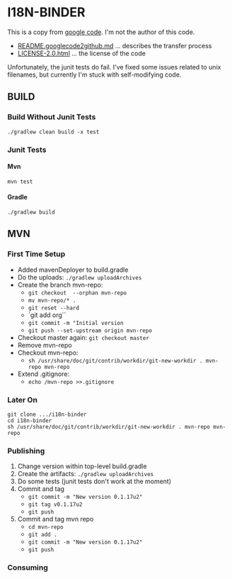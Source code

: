 I18N-BINDER
===========

This is a copy from [google code](https://code.google.com/p/i18n-binder/).
I'm not the author of this code.

* [README.googlecode2github.md](README.googlecode2github.md) ... describes the transfer process
* [LICENSE-2.0.html](LICENSE-2.0.html) ... the license of the code

Unfortunately, the junit tests do fail. I've fixed some issues
related to unix filenames, but currently I'm stuck with self-modifying code.


BUILD
-----

### Build Without Junit Tests

```
./gradlew clean build -x test
```

### Junit Tests

#### Mvn

```
mvn test
```

#### Gradle

```
./gradlew build
```

MVN
---

### First Time Setup

* Added mavenDeployer to build.gradle
* Do the uploads: `./gradlew uploadArchives`
* Create the branch mvn-repo:
    * `git checkout  --orphan mvn-repo`
    * `mv mvn-repo/* .`
    * `git reset --hard`
    * `git add org``
    * `git commit -m "Initial version`
    * `git push --set-upstream origin mvn-repo`
* Checkout master again: `git checkout master`
* Remove mvn-repo
* Checkout mvn-repo:
    * `sh /usr/share/doc/git/contrib/workdir/git-new-workdir . mvn-repo mvn-repo`
* Extend .gitignore:
    * `echo /mvn-repo >>.gitignore`

### Later On

```
git clone .../i18n-binder
cd i18n-binder
sh /usr/share/doc/git/contrib/workdir/git-new-workdir . mvn-repo mvn-repo
```

### Publishing

1. Change version within top-level build.gradle
2. Create the artifacts: `./gradlew uploadArchives`
3. Do some tests (junit tests don't work at the moment)
4. Commit and tag
    * `git commit -m "New version 0.1.17u2"`
    * `git tag v0.1.17u2`
    * `git push`
5. Commit and tag mvn repo
    * `cd mvn-repo`
    * `git add .`
    * `git commit -m "New version 0.1.17u2"`
    * `git push`

### Consuming
